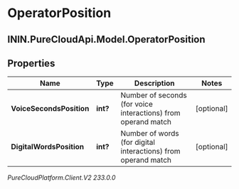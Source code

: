 # OperatorPosition

## ININ.PureCloudApi.Model.OperatorPosition

## Properties

|Name | Type | Description | Notes|
|------------ | ------------- | ------------- | -------------|
| **VoiceSecondsPosition** | **int?** | Number of seconds (for voice interactions) from operand match | [optional] |
| **DigitalWordsPosition** | **int?** | Number of words (for digital interactions) from operand match | [optional] |



_PureCloudPlatform.Client.V2 233.0.0_
